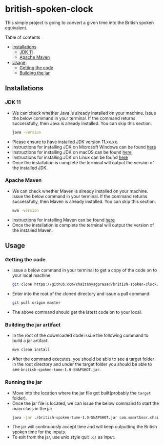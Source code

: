 # british-spoken-clock
This simple project is going to convert a given time into the British spoken equivalent.

Table of contents
- [Installations](#installations)
  - [JDK 11](#jdk-11)
  - [Apache Maven](#apache-maven)
- [Usage](#usage)
  - [Getting the code](#getting-the-code)
  - [Building the jar](#building-the-jar-artifact)

## Installations

### JDK 11

- We can check whether Java is already installed on your machine. Issue the below command in your terminal. If the command returns
successfully, then Java is already installed. You can skip this section.
    ```bash
    java -version
    ```
- Please ensure to have installed JDK version 11.xx.xx.
- Instructions for installing JDK on Microsoft Windows can be found [here](https://docs.oracle.com/en/java/javase/11/install/installation-jdk-microsoft-windows-platforms.html#GUID-A7E27B90-A28D-4237-9383-A58B416071CA)
- Instructions for installing JDK on macOS can be found [here](https://docs.oracle.com/en/java/javase/11/install/installation-jdk-macos.html#GUID-2FE451B0-9572-4E38-A1A5-568B77B146DE)
- Instructions for installing JDK on Linux can be found [here](https://docs.oracle.com/en/java/javase/11/install/installation-jdk-linux-platforms.html#GUID-737A84E4-2EFF-4D38-8E60-3E29D1B884B8)
- Once the installation is complete the terminal will output the version of the installed JDK.

### Apache Maven
- We can check whether Maven is already installed on your machine. Issue the below command in your terminal. If the command returns
  successfully, then Maven is already installed. You can skip this section.
    ```bash
    mvn -version
    ```
- Instructions for installing Maven can be found [here](https://maven.apache.org/install.html)
- Once the installation is complete the terminal will output the version of the installed Maven.

## Usage

### Getting the code

- Issue a below command in your terminal to get a copy of the code on to your local machine
  ```bash 
  git clone https://github.com/chaitanyagprasad/british-spoken-clock.git
  ```
- Enter into the root of the cloned directory and issue a pull command
  ```bash
  git pull origin master
  ```
- The above command should get the latest code on to your local.

### Building the jar artifact

- In the root of the downloaded code issue the following command to build a jar artifact.
  ```bash
  mvn clean install
  ```
- After the command executes, you should be able to see a target folder in the root directory and under the target folder
you should be able to see `british-spoken-tume-1.0-SNAPSHOT.jar`.

### Running the jar

- Move into the location where the jar file got built(probably the `target` folder).
- Once the jar file is located, we can issue the below command to start the main class in the jar
  ```bash
  java -jar ./british-spoken-tume-1.0-SNAPSHOT.jar com.smartbear.chait.Main
  ```
- The jar will continuously accept time and will keep outputting the British spoken time for the inputs.
- To exit from the jar, use unix style quit `:q!` as input. 